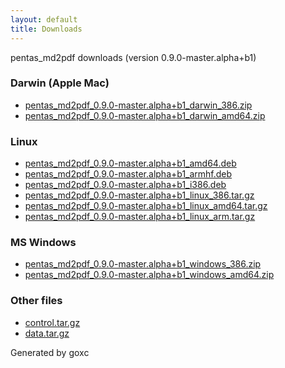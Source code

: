 ```yaml
---
layout: default
title: Downloads
---
```


pentas_md2pdf downloads (version 0.9.0-master.alpha+b1)

### Darwin (Apple Mac)

 * [pentas\_md2pdf\_0.9.0-master.alpha+b1\_darwin\_386.zip](pentas_md2pdf_0.9.0-master.alpha+b1_darwin_386.zip)
 * [pentas\_md2pdf\_0.9.0-master.alpha+b1\_darwin\_amd64.zip](pentas_md2pdf_0.9.0-master.alpha+b1_darwin_amd64.zip)

### Linux

 * [pentas\_md2pdf\_0.9.0-master.alpha+b1\_amd64.deb](pentas_md2pdf_0.9.0-master.alpha+b1_amd64.deb)
 * [pentas\_md2pdf\_0.9.0-master.alpha+b1\_armhf.deb](pentas_md2pdf_0.9.0-master.alpha+b1_armhf.deb)
 * [pentas\_md2pdf\_0.9.0-master.alpha+b1\_i386.deb](pentas_md2pdf_0.9.0-master.alpha+b1_i386.deb)
 * [pentas\_md2pdf\_0.9.0-master.alpha+b1\_linux\_386.tar.gz](pentas_md2pdf_0.9.0-master.alpha+b1_linux_386.tar.gz)
 * [pentas\_md2pdf\_0.9.0-master.alpha+b1\_linux\_amd64.tar.gz](pentas_md2pdf_0.9.0-master.alpha+b1_linux_amd64.tar.gz)
 * [pentas\_md2pdf\_0.9.0-master.alpha+b1\_linux\_arm.tar.gz](pentas_md2pdf_0.9.0-master.alpha+b1_linux_arm.tar.gz)

### MS Windows

 * [pentas\_md2pdf\_0.9.0-master.alpha+b1\_windows\_386.zip](pentas_md2pdf_0.9.0-master.alpha+b1_windows_386.zip)
 * [pentas\_md2pdf\_0.9.0-master.alpha+b1\_windows\_amd64.zip](pentas_md2pdf_0.9.0-master.alpha+b1_windows_amd64.zip)

### Other files

 * [control.tar.gz](.goxc-temp/control.tar.gz)
 * [data.tar.gz](.goxc-temp/data.tar.gz)



Generated by goxc